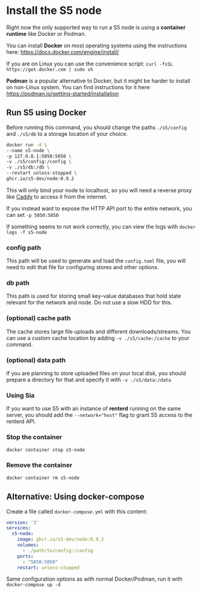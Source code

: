 # Install the S5 node

Right now the only supported way to run a S5 node is using a **container runtime** like Docker or Podman.

You can install **Docker** on most operating systems using the instructions here: <https://docs.docker.com/engine/install/>

If you are on Linux you can use the convenience script: `curl -fsSL https://get.docker.com | sudo sh`

**Podman** is a popular alternative to Docker, but it might be harder to install on non-Linux system. You can find instructions for it here: <https://podman.io/getting-started/installation>

## Run S5 using Docker

Before running this command, you should change the paths `./s5/config` and `./s5/db` to a storage location of your choice.

```bash
docker run -d \
--name s5-node \
-p 127.0.0.1:5050:5050 \
-v ./s5/config:/config \
-v ./s5/db:/db \
--restart unless-stopped \
ghcr.io/s5-dev/node:0.9.2
```

This will only bind your node to localhost, so you will need a reverse proxy like [Caddy](caddy.md) to access it from the internet.

If you instead want to expose the HTTP API port to the entire network, you can set `-p 5050:5050`

If something seems to not work correctly, you can view the logs with `docker logs -f s5-node`

### config path

This path will be used to generate and load the `config.toml` file, you will need to edit that file for configuring stores and other options.

### db path

This path is used for storing small key-value databases that hold state relevant for the network and node. Do not use a slow HDD for this.

### (optional) cache path

The cache stores large file uploads and different downloads/streams. You can use a custom cache location by adding `-v ./s5/cache:/cache` to your command.

### (optional) data path

If you are planning to store uploaded files on your local disk, you should prepare a directory for that and specify it with `-v ./s5/data:/data`

### Using Sia

If you want to use S5 with an instance of **renterd** running on the same server, you should add the `--network="host"` flag to grant S5 access to the renterd API.

### Stop the container

```sh
docker container stop s5-node
```

### Remove the container

```sh
docker container rm s5-node
```

## Alternative: Using docker-compose

Create a file called `docker-compose.yml` with this content:

```yml
version: '3'
services:
  s5-node:
    image: ghcr.io/s5-dev/node:0.9.2
    volumes:
      - ./path/to/config:/config
    ports:
      - "5050:5050"
    restart: unless-stopped
```

Same configuration options as with normal Docker/Podman, run it with `docker-compose up -d`